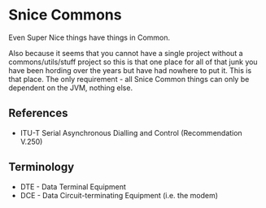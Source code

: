 # Snice Commons

Even Super Nice things have things in Common.

Also because it seems that you cannot have a single project without a commons/utils/stuff project so this is that one place for all of that junk you have been hording over the years but have had nowhere to put it. This is that place. The only requirement - all Snice Common things can only be dependent on the JVM, nothing else.

## References

*  ITU-T Serial Asynchronous Dialling and Control (Recommendation V.250)


## Terminology

* DTE - Data Terminal Equipment
* DCE - Data Circuit-terminating Equipment (i.e. the modem)
